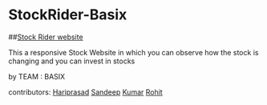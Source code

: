 # StockRider-Basix
##[Stock Rider website](https://hariprasad2512.github.io/StockRider-Basix/) 

This a responsive Stock Website in which you can observe how the stock is changing and you can invest in stocks

by TEAM : BASIX

contributors: [Hariprasad](https://github.com/hariprasad2512)
              [Sandeep](https://github.com/neosandeep24)
              [Kumar](https://github.com/KumarDevada)
              [Rohit](https://github.com/Rohit-Vk24)
